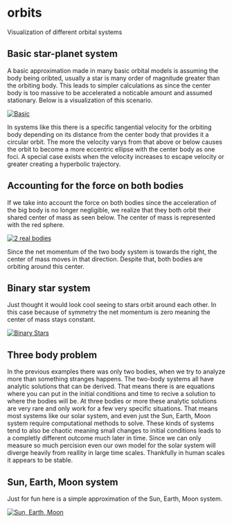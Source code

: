 # orbits
Visualization of different orbital systems
## Basic star-planet system
A basic approximation made in many basic orbital models is assuming the body being oribted, usually a star is many order of magnitude greater than the orbiting body. This leads to simpler calculations as since the center body is too massive to be accelerated a noticable amount and assumed stationary. Below is a visualization of this scenario.

<a href="https://i.imgur.com/8NwyCOw.gif"><img src="https://i.imgur.com/8NwyCOw.gif" title="Basic"/></a>

In systems like this there is a specific tangential velocity for the orbiting body depending on its distance from the center body that provides it a circular orbit. The more the velocity varys from that above or below causes the orbit to become a more eccentric ellipse with the center body as one foci. A special case exists when the velocity increases to escape velocity or greater creating a hyperbolic trajectory. 
## Accounting for the force on both bodies
If we take into account the force on both bodies since the acceleration of the big body is no longer negligible, we realize that they both orbit their shared center of mass as seen below. The center of mass is represented with the red sphere.

<a href="https://i.imgur.com/2qQy1rX.gif"><img src="https://i.imgur.com/2qQy1rX.gif" title="2 real bodies"/></a>

Since the net momentum of the two body system is towards the right, the center of mass moves in that direction. Despite that, both bodies are orbiting around this center.
## Binary star system
Just thought it would look cool seeing to stars orbit around each other. In this case because of symmetry the net momentum is zero meaning the center of mass stays constant.

<a href="https://i.imgur.com/Xu5fCIz.gif"><img src="https://i.imgur.com/Xu5fCIz.gif" title="Binary Stars"/></a>

## Three body problem
In the previous examples there was only two bodies, when we try to analyze more than something stranges happens. The two-body systems all have analytic solutions that can be derived. That means there is are equations where you can put in the initial conditions and time to recive a solution to where the bodies will be. At three bodies or more these analytic solutions are very rare and only work for a few very specific situations. That means most systems like our solar system, and even just the Sun, Earth, Moon system require computational methods to solve. These kinds of systems tend to also be chaotic meaning small changes to initial conditions leads to a completly different outcome much later in time. Since we can only measure so much percision even our own model for the solar system will diverge heavily from reallity in large time scales. Thankfully in human scales it appears to be stable. 

## Sun, Earth, Moon system
Just for fun here is a simple approximation of the Sun, Earth, Moon system.

<a href="https://i.imgur.com/682SqbT.gif"><img src="https://i.imgur.com/682SqbT.gif" title="Sun, Earth, Moon"/></a>
